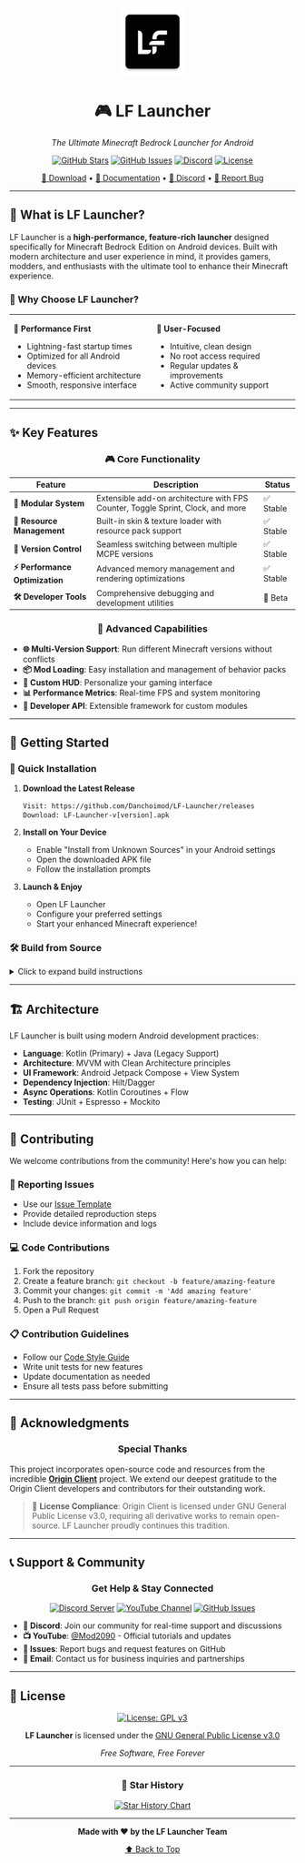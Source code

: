 <div align="center">

<img src="https://raw.githubusercontent.com/Danchoimod/LF-Launcher/main/app/src/main/res/mipmap-xxxhdpi/ic_launcher.png" width="120" alt="LF Launcher"/>

# 🎮 LF Launcher

*The Ultimate Minecraft Bedrock Launcher for Android*

[![GitHub Stars](https://img.shields.io/github/stars/Danchoimod/LF-Launcher?style=for-the-badge&logo=github&color=ffd700)](https://github.com/Danchoimod/LF-Launcher/stargazers)
[![GitHub Issues](https://img.shields.io/github/issues/Danchoimod/LF-Launcher?style=for-the-badge&logo=github&color=red)](https://github.com/Danchoimod/LF-Launcher/issues)
[![Discord](https://img.shields.io/discord/1237990365974237234?label=Discord&style=for-the-badge&logo=discord&color=5865F2)](https://discord.gg/3pGfja3ceW)
[![License](https://img.shields.io/badge/License-GPLv3-blue?style=for-the-badge&logo=gnu)](https://www.gnu.org/licenses/gpl-3.0.html)

[📱 Download](https://github.com/Danchoimod/LF-Launcher/releases) • [📖 Documentation](https://github.com/Danchoimod/LF-Launcher/wiki) • [💬 Discord](https://discord.gg/3pGfja3ceW) • [🐛 Report Bug](https://github.com/Danchoimod/LF-Launcher/issues)

</div>

---

## 🌟 What is LF Launcher?

LF Launcher is a **high-performance, feature-rich launcher** designed specifically for Minecraft Bedrock Edition on Android devices. Built with modern architecture and user experience in mind, it provides gamers, modders, and enthusiasts with the ultimate tool to enhance their Minecraft experience.

### 💫 Why Choose LF Launcher?

<table>
<tr>
<td width="50%">

**🚀 Performance First**
- Lightning-fast startup times
- Optimized for all Android devices
- Memory-efficient architecture
- Smooth, responsive interface

</td>
<td width="50%">

**🎯 User-Focused**
- Intuitive, clean design
- No root access required
- Regular updates & improvements
- Active community support

</td>
</tr>
</table>

---

## ✨ Key Features

<div align="center">

### 🎮 Core Functionality

</div>

| Feature | Description | Status |
|---------|-------------|--------|
| **🧩 Modular System** | Extensible add-on architecture with FPS Counter, Toggle Sprint, Clock, and more | ✅ Stable |
| **🎨 Resource Management** | Built-in skin & texture loader with resource pack support | ✅ Stable |
| **🔄 Version Control** | Seamless switching between multiple MCPE versions | ✅ Stable |
| **⚡ Performance Optimization** | Advanced memory management and rendering optimizations | ✅ Stable |
| **🛠️ Developer Tools** | Comprehensive debugging and development utilities | 🔄 Beta |

<div align="center">

### 🎯 Advanced Capabilities

</div>

- **🌐 Multi-Version Support**: Run different Minecraft versions without conflicts
- **📦 Mod Loading**: Easy installation and management of behavior packs
- **🎪 Custom HUD**: Personalize your gaming interface
- **📊 Performance Metrics**: Real-time FPS and system monitoring
- **🔧 Developer API**: Extensible framework for custom modules

---

## 🚀 Getting Started

### 📱 Quick Installation

1. **Download the Latest Release**
   ```
   Visit: https://github.com/Danchoimod/LF-Launcher/releases
   Download: LF-Launcher-v[version].apk
   ```

2. **Install on Your Device**
   - Enable "Install from Unknown Sources" in your Android settings
   - Open the downloaded APK file
   - Follow the installation prompts

3. **Launch & Enjoy**
   - Open LF Launcher
   - Configure your preferred settings
   - Start your enhanced Minecraft experience!

### 🛠️ Build from Source

<details>
<summary>Click to expand build instructions</summary>

#### Prerequisites

- **Android Studio**: Giraffe (2022.3.1) or newer
- **JDK**: Java 17 or higher
- **Android SDK**: API Level 33+
- **Git**: Latest version

#### Step-by-Step Build Process

1. **Clone the Repository**
   ```bash
   git clone https://github.com/Danchoimod/LF-Launcher.git
   cd LF-Launcher
   ```

2. **Setup Development Environment**
   ```bash
   # Open Android Studio
   # File → Open → Select LF-Launcher directory
   # Wait for Gradle sync to complete
   ```

3. **Configure Build Environment**
   ```bash
   # Ensure Android SDK is properly configured
   # Verify Java 17 is selected as project JDK
   ```

4. **Build & Run**
   ```bash
   # Connect Android device or start emulator
   # Click "Run" button in Android Studio
   # Or use command line: ./gradlew assembleDebug
   ```

</details>

---

## 🏗️ Architecture

LF Launcher is built using modern Android development practices:

- **Language**: Kotlin (Primary) + Java (Legacy Support)
- **Architecture**: MVVM with Clean Architecture principles
- **UI Framework**: Android Jetpack Compose + View System
- **Dependency Injection**: Hilt/Dagger
- **Async Operations**: Kotlin Coroutines + Flow
- **Testing**: JUnit + Espresso + Mockito

---

## 🤝 Contributing

We welcome contributions from the community! Here's how you can help:

### 🐛 Reporting Issues

- Use our [Issue Template](https://github.com/Danchoimod/LF-Launcher/issues/new)
- Provide detailed reproduction steps
- Include device information and logs

### 💻 Code Contributions

1. Fork the repository
2. Create a feature branch: `git checkout -b feature/amazing-feature`
3. Commit your changes: `git commit -m 'Add amazing feature'`
4. Push to the branch: `git push origin feature/amazing-feature`
5. Open a Pull Request

### 📋 Contribution Guidelines

- Follow our [Code Style Guide](https://github.com/Danchoimod/LF-Launcher/wiki/Code-Style)
- Write unit tests for new features
- Update documentation as needed
- Ensure all tests pass before submitting

---

## 🙏 Acknowledgments

<div align="center">

### Special Thanks

</div>

This project incorporates open-source code and resources from the incredible [**Origin Client**](https://github.com/Origin-Client/Origin) project. We extend our deepest gratitude to the Origin Client developers and contributors for their outstanding work.

> 📜 **License Compliance**: Origin Client is licensed under GNU General Public License v3.0, requiring all derivative works to remain open-source. LF Launcher proudly continues this tradition.

---

## 📞 Support & Community

<div align="center">

### Get Help & Stay Connected

[![Discord Server](https://img.shields.io/badge/Join_Discord-5865F2?style=for-the-badge&logo=discord&logoColor=white)](https://discord.gg/3pGfja3ceW)
[![YouTube Channel](https://img.shields.io/badge/YouTube-FF0000?style=for-the-badge&logo=youtube&logoColor=white)](https://www.youtube.com/@danchoimod)
[![GitHub Issues](https://img.shields.io/badge/GitHub_Issues-181717?style=for-the-badge&logo=github&logoColor=white)](https://github.com/Danchoimod/LF-Launcher/issues)

</div>

- **💬 Discord**: Join our community for real-time support and discussions
- **📺 YouTube**: [@Mod2090](https://www.youtube.com/@danchoimod) - Official tutorials and updates
- **🐛 Issues**: Report bugs and request features on GitHub
- **📧 Email**: Contact us for business inquiries and partnerships

---

## 📄 License

<div align="center">

[![License: GPL v3](https://img.shields.io/badge/License-GPLv3-blue.svg?style=for-the-badge)](https://www.gnu.org/licenses/gpl-3.0)

**LF Launcher** is licensed under the [GNU General Public License v3.0](LICENSE)

*Free Software, Free Forever*

</div>

---

<div align="center">

### 🌟 Star History

[![Star History Chart](https://api.star-history.com/svg?repos=Danchoimod/LF-Launcher&type=Date)](https://star-history.com/#Danchoimod/LF-Launcher&Date)

---

**Made with ❤️ by the LF Launcher Team**

[⬆️ Back to Top](#-lf-launcher)

</div>